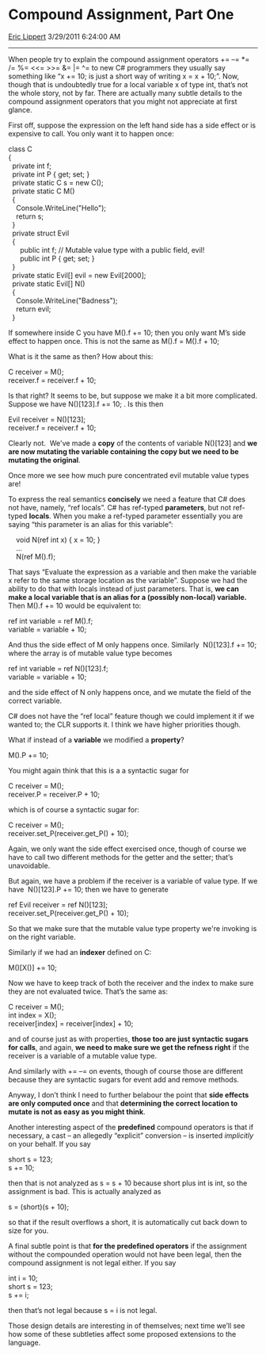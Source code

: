 # Compound Assignment, Part One

[Eric Lippert](https://social.msdn.microsoft.com/profile/Eric%20Lippert) 3/29/2011 6:24:00 AM

-----

When people try to explain the compound assignment operators += –= \*= /= %= \<\<= \>\>= &= |= ^= to new C\# programmers they usually say something like “x += 10; is just a short way of writing x = x + 10;”. Now, though that is undoubtedly true for a local variable x of type int, that’s not the whole story, not by far. There are actually many subtle details to the compound assignment operators that you might not appreciate at first glance.

First off, suppose the expression on the left hand side has a side effect or is expensive to call. You only want it to happen once:

 

class C  
{  
  private int f;  
  private int P { get; set; }  
  private static C s = new C();  
  private static C M()  
  {   
    Console.WriteLine("Hello");  
    return s;  
  }  
  private struct Evil  
  {  
      public int f; // Mutable value type with a public field, evil\!  
      public int P { get; set; }  
  }  
  private static Evil\[\] evil = new Evil\[2000\];  
  private static Evil\[\] N()  
  {  
    Console.WriteLine("Badness");  
    return evil;  
  }  

If somewhere inside C you have M().f += 10; then you only want M’s side effect to happen once. This is not the same as M().f = M().f + 10;

What is it the same as then? How about this:

 

C receiver = M();  
receiver.f = receiver.f + 10;

Is that right? It seems to be, but suppose we make it a bit more complicated. Suppose we have N()\[123\].f += 10; . Is this then

Evil receiver = N()\[123\];  
receiver.f = receiver.f + 10;

Clearly not.  We've made a **copy** of the contents of variable N()\[123\] and **we are now mutating the variable containing the copy but we need to be mutating the original**.

Once more we see how much pure concentrated evil mutable value types are\!

To express the real semantics **concisely** we need a feature that C\# does not have, namely, “ref locals”. C\# has ref-typed **parameters**, but not ref-typed **locals**. When you make a ref-typed parameter essentially you are saying “this parameter is an alias for this variable”:

 

    void N(ref int x) { x = 10; }  
    …  
    N(ref M().f);

That says “Evaluate the expression as a variable and then make the variable x refer to the same storage location as the variable”. Suppose we had the ability to do that with locals instead of just parameters. That is, **we can make a local variable that is an alias for a (possibly non-local) variable.** Then M().f += 10 would be equivalent to:

 

ref int variable = ref M().f;  
variable = variable + 10;

And thus the side effect of M only happens once. Similarly  N()\[123\].f += 10; where the array is of mutable value type becomes

ref int variable = ref N()\[123\].f;  
variable = variable + 10;

and the side effect of N only happens once, and we mutate the field of the correct variable.

C\# does not have the “ref local” feature though we could implement it if we wanted to; the CLR supports it. I think we have higher priorities though.

What if instead of a **variable** we modified a **property**?

 

M().P += 10;

You might again think that this is a a syntactic sugar for

 

C receiver = M();  
receiver.P = receiver.P + 10;

which is of course a syntactic sugar for:

 

C receiver = M();  
receiver.set\_P(receiver.get\_P() + 10);

Again, we only want the side effect exercised once, though of course we have to call two different methods for the getter and the setter; that’s unavoidable.

But again, we have a problem if the receiver is a variable of value type. If we have  N()\[123\].P += 10; then we have to generate

ref Evil receiver = ref N()\[123\];  
receiver.set\_P(receiver.get\_P() + 10);

So that we make sure that the mutable value type property we're invoking is on the right variable.

Similarly if we had an **indexer** defined on C:

 

M()\[X()\] += 10;

Now we have to keep track of both the receiver and the index to make sure they are not evaluated twice. That’s the same as:

 

C receiver = M();  
int index = X();  
receiver\[index\] = receiver\[index\] + 10;

and of course just as with properties, **those too are just syntactic sugars for calls**, and again, **we need to make sure we get the refness right** if the receiver is a variable of a mutable value type.

And similarly with += –= on events, though of course those are different because they are syntactic sugars for event add and remove methods.

Anyway, I don’t think I need to further belabour the point that **side effects are only computed once** and that **determining the correct location to mutate is not as easy as you might think**.

Another interesting aspect of the **predefined** compound operators is that if necessary, a cast – an allegedly “explicit” conversion – is inserted *implicitly* on your behalf. If you say

 

short s = 123;  
s += 10;

then that is not analyzed as s = s + 10 because short plus int is int, so the assignment is bad. This is actually analyzed as

 

s = (short)(s + 10);

so that if the result overflows a short, it is automatically cut back down to size for you.

A final subtle point is that **for the predefined operators** if the assignment without the compounded operation would not have been legal, then the compound assignment is not legal either. If you say

 

int i = 10;  
short s = 123;  
s += i;

then that’s not legal because s = i is not legal.

Those design details are interesting in of themselves; next time we’ll see how some of these subtleties affect some proposed extensions to the language.

